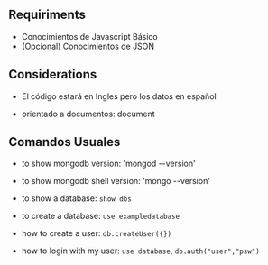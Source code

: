 ## Requiriments
- Conocimientos de Javascript Básico
- (Opcional) Conocimientos de JSON

## Considerations
- El código estará en Ingles pero los datos en español

- orientado a documentos: document

## Comandos Usuales
- to show mongodb version: 'mongod --version'
- to show mongodb shell version: 'mongo --version'
- to show a database: `show dbs`
- to create a database: `use exampledatabase`

- how to create a user: `db.createUser({})`
- how to login with my user: `use database`, `db.auth("user","psw")`

